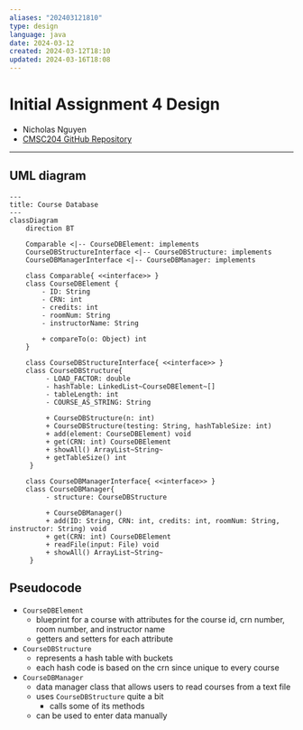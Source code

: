 ```yaml
---
aliases: "202403121810"
type: design
language: java
date: 2024-03-12
created: 2024-03-12T18:10
updated: 2024-03-16T18:08
---
```

# Initial Assignment 4 Design
- Nicholas Nguyen
- [CMSC204 GitHub Repository](https://github.com/nick-nugat/CMSC204)
___
## UML diagram
```mermaid
---
title: Course Database
---
classDiagram
	direction BT

	Comparable <|-- CourseDBElement: implements
	CourseDBStructureInterface <|-- CourseDBStructure: implements
	CourseDBManagerInterface <|-- CourseDBManager: implements

	class Comparable{ <<interface>> }
	class CourseDBElement { 
	    - ID: String
	    - CRN: int
	    - credits: int
	    - roomNum: String
	    - instructorName: String
		  
	    + compareTo(o: Object) int
	}
	
	class CourseDBStructureInterface{ <<interface>> }
	class CourseDBStructure{
		 - LOAD_FACTOR: double
		 - hashTable: LinkedList~CourseDBElement~[]
		 - tableLength: int
		 - COURSE_AS_STRING: String
		   
		 + CourseDBStructure(n: int)
		 + CourseDBStructure(testing: String, hashTableSize: int)
		 + add(element: CourseDBElement) void
		 + get(CRN: int) CourseDBElement
		 + showAll() ArrayList~String~
		 + getTableSize() int
	 }

	class CourseDBManagerInterface{ <<interface>> }
	class CourseDBManager{
		 - structure: CourseDBStructure
		 
		 + CourseDBManager()
		 + add(ID: String, CRN: int, credits: int, roomNum: String, instructor: String) void
		 + get(CRN: int) CourseDBElement
		 + readFile(input: File) void
		 + showAll() ArrayList~String~
	 }
```

## Pseudocode
- `CourseDBElement`
	- blueprint for a course with attributes for the course id, crn number, room number, and instructor name
	- getters and setters for each attribute
- `CourseDBStructure`
	- represents a hash table with buckets
	- each hash code is based on the crn since unique to every course
- `CourseDBManager`
	- data manager class that allows users to read courses from a text file
	- uses `CourseDBStructure` quite a bit
		- calls some of its methods
	- can be used to enter data manually